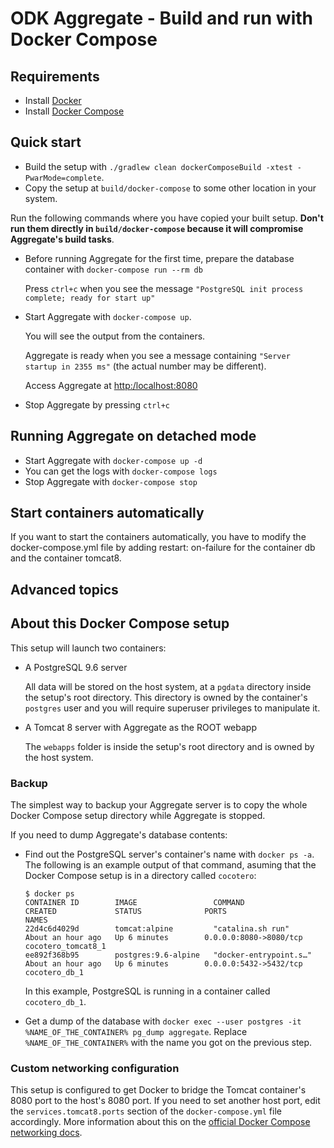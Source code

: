 # ODK Aggregate - Build and run with Docker Compose

## Requirements

- Install [Docker](https://www.docker.com)
- Install [Docker Compose](https://docs.docker.com/compose)

## Quick start

- Build the setup with `./gradlew clean dockerComposeBuild -xtest -PwarMode=complete`.
- Copy the setup at `build/docker-compose` to some other location in your system. 

Run the following commands where you have copied your built setup. **Don't run them directly in `build/docker-compose` because it will compromise Aggregate's build tasks**.
    
- Before running Aggregate for the first time, prepare the database container with `docker-compose run --rm db`
  
  Press `ctrl+c` when you see the message `"PostgreSQL init process complete; ready for start up"`
  
- Start Aggregate with `docker-compose up`.

  You will see the output from the containers. 
  
  Aggregate is ready when you see a message containing `"Server startup in 2355 ms"` (the actual number may be different).
  
  Access Aggregate at [http:/localhost:8080](http:/localhost:8080)

- Stop Aggregate by pressing `ctrl+c`

## Running Aggregate on detached mode

- Start Aggregate with `docker-compose up -d`
- You can get the logs with `docker-compose logs`
- Stop Aggregate with `docker-compose stop`

## Start containers automatically

If you want to start the containers automatically, you have to modify the docker-compose.yml file by adding restart: on-failure for the container db and the container tomcat8.

## Advanced topics

## About this Docker Compose setup

This setup will launch two containers:

- A PostgreSQL 9.6 server

  All data will be stored on the host system, at a `pgdata` directory inside the setup's root directory. This directory is owned by the container's `postgres` user and you will require superuser privileges to manipulate it.
  
- A Tomcat 8 server with Aggregate as the ROOT webapp

  The `webapps` folder is inside the setup's root directory and is owned by the host system.

### Backup

The simplest way to backup your Aggregate server is to copy the whole Docker Compose setup directory while Aggregate is stopped.

If you need to dump Aggregate's database contents:

- Find out the PostgreSQL server's container's name with `docker ps -a`. The following is an example output of that command, asuming that the Docker Compose setup is in a directory called `cocotero`:

    ```
    $ docker ps
    CONTAINER ID        IMAGE                 COMMAND                  CREATED             STATUS              PORTS                    NAMES
    22d4c6d4029d        tomcat:alpine         "catalina.sh run"        About an hour ago   Up 6 minutes        0.0.0.0:8080->8080/tcp   cocotero_tomcat8_1
    ee892f368b95        postgres:9.6-alpine   "docker-entrypoint.s…"   About an hour ago   Up 6 minutes        0.0.0.0:5432->5432/tcp   cocotero_db_1
    ```

  In this example, PostgreSQL is running in a container called `cocotero_db_1`.
  
- Get a dump of the database with `docker exec --user postgres -it %NAME_OF_THE_CONTAINER% pg_dump aggregate`. Replace `%NAME_OF_THE_CONTAINER%` with the name you got on the previous step.
 
### Custom networking configuration

This setup is configured to get Docker to bridge the Tomcat container's 8080 port to the host's 8080 port. If you need to set another host port, edit the `services.tomcat8.ports` section of the `docker-compose.yml` file accordingly. More information about this on the [official Docker Compose networking docs](https://docs.docker.com/compose/networking/).   
